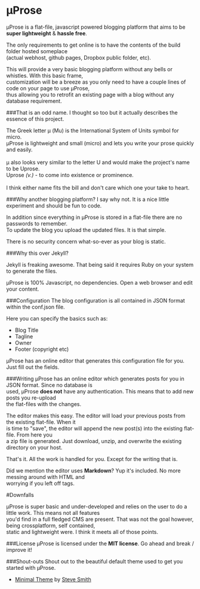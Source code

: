 μProse
====

μProse is a flat-file, javascript powered blogging platform that aims to be **super lightweight** &amp; **hassle free**.

The only requirements to get online is to have the contents of the build folder hosted someplace<br>
(actual webhost, github pages, Dropbox public folder, etc).

This will provide a very basic blogging platform without any bells or whistles. With this basic frame, <br>
customization will be a breeze as you only need to have a couple lines of code on your page to use μProse, <br>
thus allowing you to retrofit an existing page with a blog without any database requirement.

###That is an odd name.
I thought so too but it actually describes the essence of this project.

The Greek letter μ (Mu) is the International System of Units symbol for micro.<br>μProse is lightweight and small (micro) and lets you write your prose quickly and easily.
<br><br>μ also looks very similar to the letter U and would make the project's name to be Uprose.<br>Uprose *(v.)* - to come into existence or prominence.<br><br>I think either name fits the bill and don't care which one your take to heart.

###Why another blogging platform? 
I say why not. It is a nice little experiment and should be fun to code.

In addition since everything in μProse is stored in a flat-file there are no passwords to remember.<br>To update the blog you upload the updated files. It is that simple.

There is no security concern what-so-ever as your blog is static.

###Why this over Jekyll?

Jekyll is freaking awesome. That being said it requires Ruby on your system to generate the files.

μProse is 100% Javascript, no dependencies. Open a web browser and edit your content.

###Configuration
The blog configuration is all contained in JSON format within the conf.json file.

Here you can specify the basics such as:
- Blog Title
- Tagline
- Owner
- Footer (copyright etc)

μProse has an online editor that generates this configuration file for you. Just fill out the fields.

###Writing
μProse has an online editor which generates posts for you in JSON format. Since no database is <br>
used, μProse **does not** have any authentication. This means that to add new posts you re-upload<br>the flat-files 
with the changes.

The editor makes this easy. The editor will load your previous posts from the existing flat-file. When it<br>
is time to "save", the editor will append the new post(s) into the existing flat-file. From here you<br>
a zip file is generated. Just download, unzip, and overwrite the existing directory on your host.

That's it. All the work is handled for you. Except for the writing that is.

Did we mention the editor uses **Markdown**? Yup it's included. No more messing around with HTML and<br>worrying 
if you left off tags.

#Downfalls

μProse is super basic and under-developed and relies on the user to do a little work. This means not all features<br>you'd find in a full fledged CMS are present. That was not the goal however, being crossplatform, self contained,<br>static and lightweight were. I think it meets all of those points.

###License
μProse is licensed under the **MIT license**. Go ahead and break / improve it!

###Shout-outs
Shout out to the beautiful default theme used to get you started with μProse.

- [Minimal Theme](https://github.com/orderedlist/minimal) by [Steve Smith](https://github.com/orderedlist) 
